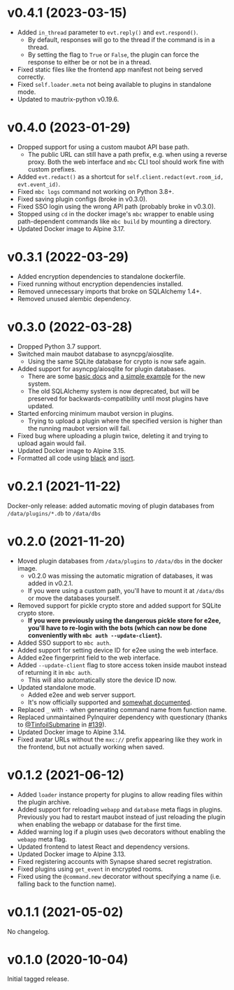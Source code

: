 # v0.4.1 (2023-03-15)

* Added `in_thread` parameter to `evt.reply()` and `evt.respond()`.
  * By default, responses will go to the thread if the command is in a thread.
  * By setting the flag to `True` or `False`, the plugin can force the response
    to either be or not be in a thread.
* Fixed static files like the frontend app manifest not being served correctly.
* Fixed `self.loader.meta` not being available to plugins in standalone mode.
* Updated to mautrix-python v0.19.6.

# v0.4.0 (2023-01-29)

* Dropped support for using a custom maubot API base path.
  * The public URL can still have a path prefix, e.g. when using a reverse
    proxy. Both the web interface and `mbc` CLI tool should work fine with
    custom prefixes.
* Added `evt.redact()` as a shortcut for `self.client.redact(evt.room_id, evt.event_id)`.
* Fixed `mbc logs` command not working on Python 3.8+.
* Fixed saving plugin configs (broke in v0.3.0).
* Fixed SSO login using the wrong API path (probably broke in v0.3.0).
* Stopped using `cd` in the docker image's `mbc` wrapper to enable using
  path-dependent commands like `mbc build` by mounting a directory.
* Updated Docker image to Alpine 3.17.

# v0.3.1 (2022-03-29)

* Added encryption dependencies to standalone dockerfile.
* Fixed running without encryption dependencies installed.
* Removed unnecessary imports that broke on SQLAlchemy 1.4+.
* Removed unused alembic dependency.

# v0.3.0 (2022-03-28)

* Dropped Python 3.7 support.
* Switched main maubot database to asyncpg/aiosqlite.
  * Using the same SQLite database for crypto is now safe again.
* Added support for asyncpg/aiosqlite for plugin databases.
  * There are some [basic docs](https://docs.mau.fi/maubot/dev/database/index.html)
    and [a simple example](./examples/database) for the new system.
  * The old SQLAlchemy system is now deprecated, but will be preserved for
    backwards-compatibility until most plugins have updated.
* Started enforcing minimum maubot version in plugins.
  * Trying to upload a plugin where the specified version is higher than the
    running maubot version will fail.
* Fixed bug where uploading a plugin twice, deleting it and trying to upload
  again would fail.
* Updated Docker image to Alpine 3.15.
* Formatted all code using [black](https://github.com/psf/black)
  and [isort](https://github.com/PyCQA/isort).

# v0.2.1 (2021-11-22)

Docker-only release: added automatic moving of plugin databases from
`/data/plugins/*.db` to `/data/dbs`

# v0.2.0 (2021-11-20)

* Moved plugin databases from `/data/plugins` to `/data/dbs` in the docker image.
  * v0.2.0 was missing the automatic migration of databases, it was added in v0.2.1.
  * If you were using a custom path, you'll have to mount it at `/data/dbs` or
    move the databases yourself.
* Removed support for pickle crypto store and added support for SQLite crypto store.
  * **If you were previously using the dangerous pickle store for e2ee, you'll
    have to re-login with the bots (which can now be done conveniently with
    `mbc auth --update-client`).**
* Added SSO support to `mbc auth`.
* Added support for setting device ID for e2ee using the web interface.
* Added e2ee fingerprint field to the web interface.
* Added `--update-client` flag to store access token inside maubot instead of
  returning it in `mbc auth`.
  * This will also automatically store the device ID now.
* Updated standalone mode.
  * Added e2ee and web server support.
  * It's now officially supported and [somewhat documented](https://docs.mau.fi/maubot/usage/standalone.html).
* Replaced `_` with `-` when generating command name from function name.
* Replaced unmaintained PyInquirer dependency with questionary
  (thanks to [@TinfoilSubmarine] in [#139]).
* Updated Docker image to Alpine 3.14.
* Fixed avatar URLs without the `mxc://` prefix appearing like they work in the
  frontend, but not actually working when saved.

[@TinfoilSubmarine]: https://github.com/TinfoilSubmarine
[#139]: https://github.com/maubot/maubot/pull/139

# v0.1.2 (2021-06-12)

* Added `loader` instance property for plugins to allow reading files within
  the plugin archive.
* Added support for reloading `webapp` and `database` meta flags in plugins.
  Previously you had to restart maubot instead of just reloading the plugin
  when enabling the webapp or database for the first time.
* Added warning log if a plugin uses `@web` decorators without enabling the
  `webapp` meta flag.
* Updated frontend to latest React and dependency versions.
* Updated Docker image to Alpine 3.13.
* Fixed registering accounts with Synapse shared secret registration.
* Fixed plugins using `get_event` in encrypted rooms.
* Fixed using the `@command.new` decorator without specifying a name
  (i.e. falling back to the function name).

# v0.1.1 (2021-05-02)

No changelog.

# v0.1.0 (2020-10-04)

Initial tagged release.

